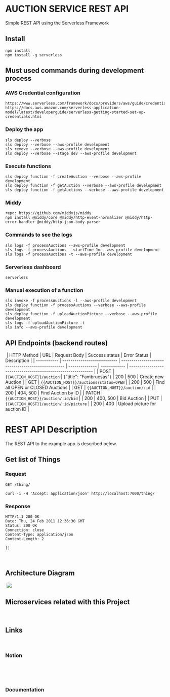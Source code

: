 # AUCTION SERVICE REST API

Simple REST API using the Serverless Framework

## Install

    npm install
    npm install -g serverless

## Must used commands during development process

### AWS Credential configuration

    https://www.serverless.com/framework/docs/providers/aws/guide/credentials/
    https://docs.aws.amazon.com/serverless-application-model/latest/developerguide/serverless-getting-started-set-up-credentials.html

### Deploy the app

    sls deploy --verbose
    sls deploy --verbose --aws-profile development
    sls remove --verbose --aws-profile development
    sls deploy --verbose --stage dev --aws-profile development

### Execute functions

    sls deploy function -f createAuction --verbose --aws-profile development
    sls deploy function -f getAuction --verbose --aws-profile development
    sls deploy function -f getAuctions --verbose --aws-profile development

### Middy

    repo: https://github.com/middyjs/middy
    npm install @middy/core @middy/http-event-normalizer @middy/http-error-handler @middy/http-json-body-parser

### Commands to see the logs

    sls logs -f processAuctions --aws-profile development
    sls logs -f processAuctions --startTime 1m --aws-profile development
    sls logs -f processAuctions -t --aws-profile development

### Serverless dashboard

    serverless

### Manual execution of a function

    sls invoke -f processAuctions -l --aws-profile development
    sls deploy function -f processAuctions --verbose --aws-profile development
    sls deploy function -f uploadAuctionPicture --verbose --aws-profile development
    sls logs -f uploadAuctionPicture -t
    sls info --aws-profile development

## API Endpoints (backend routes)

​
| HTTP Method | URL | Request Body | Success status | Error Status | Description |
| ----------- | --------------------------- | -------------------------------------------------- | -------------- | ------------ | ------------------------------------------------------------ |
| POST | `{{AUCTION_HOST}}/auction` | {"title": "Fambruesas"} | 200 | 500 | Create new Auction |
| GET | `{{AUCTION_HOST}}/auctions?status=OPEN` | | 200 | 500 | Find all OPEN or CLOSED Auctions |
| GET | `{{AUCTION_HOST}}/auction/:id` | | 200 | 404, 500 | Find Auction by ID |
| PATCH | `{{AUCTION_HOST}}/auction/:id/bid` | | 200 | 400, 500 | Bid Auction |
| PUT | `{{AUCTION_HOST}}/auction/:id/picture` | | 200 | 400 | Upload picture for auction ID |
​
​

# REST API Description

The REST API to the example app is described below.

## Get list of Things

### Request

`GET /thing/`

    curl -i -H 'Accept: application/json' http://localhost:7000/thing/

### Response

    HTTP/1.1 200 OK
    Date: Thu, 24 Feb 2011 12:36:30 GMT
    Status: 200 OK
    Connection: close
    Content-Type: application/json
    Content-Length: 2

    []

​

## Architecture Diagram

​
<img src="./src/pages/images/wireframes-project3.png"/>

## Microservices related with this Project

​
​

## Links

​

### Notion

​

​

### Documentation

​
